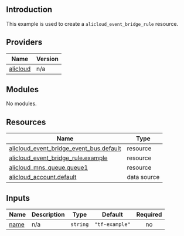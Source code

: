 <!-- BEGIN_TF_DOCS -->
## Introduction

This example is used to create a `alicloud_event_bridge_rule` resource.

## Providers

| Name | Version |
|------|---------|
| <a name="provider_alicloud"></a> [alicloud](#provider\_alicloud) | n/a |

## Modules

No modules.

## Resources

| Name | Type |
|------|------|
| [alicloud_event_bridge_event_bus.default](https://registry.terraform.io/providers/aliyun/alicloud/latest/docs/resources/event_bridge_event_bus) | resource |
| [alicloud_event_bridge_rule.example](https://registry.terraform.io/providers/aliyun/alicloud/latest/docs/resources/event_bridge_rule) | resource |
| [alicloud_mns_queue.queue1](https://registry.terraform.io/providers/aliyun/alicloud/latest/docs/resources/mns_queue) | resource |
| [alicloud_account.default](https://registry.terraform.io/providers/aliyun/alicloud/latest/docs/data-sources/account) | data source |

## Inputs

| Name | Description | Type | Default | Required |
|------|-------------|------|---------|:--------:|
| <a name="input_name"></a> [name](#input\_name) | n/a | `string` | `"tf-example"` | no |
<!-- END_TF_DOCS -->    
